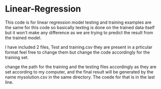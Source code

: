 # Linear-Regression
This code is for linear regression model testing and training examples are the same for this code so basically texting is done on the trained data itself but it won't make any difference as we are trying to predict the result from the trained model.

I have included 2 files, Test and training.csv they are present in a prticular format feel free to change them but change the code accordingly for the training set. 

change the path for the training and the testing files accordingly as they are set according to my computer, and the final result will be generated by the name mysolution.csv in the same directory. The coede for that is in the last line.
